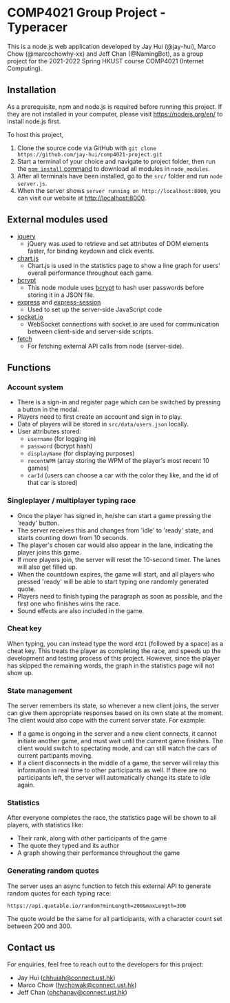# COMP4021 Group Project - Typeracer
This is a node.js web application developed by Jay Hui (@jay-hui), Marco Chow (@marcochowhy-xx) and Jeff Chan (@NamingBot), as a group project for the 2021-2022 Spring HKUST course COMP4021 (Internet Computing).

## Installation
As a prerequisite, npm and node.js is required before running this project. If they are not installed in your computer, please visit <https://nodejs.org/en/> to install node.js first.

To host this project,
1. Clone the source code via GitHub with `git clone https://github.com/jay-hui/comp4021-project.git`
2. Start a terminal of your choice and navigate to project folder, then run the [`npm install` command](https://docs.npmjs.com/downloading-and-installing-packages-locally) to download all modules in `node_modules`.
3. After all terminals have been installed, go to the ``src/`` folder and run `node server.js`.
4. When the server shows `server running on http://localhost:8000`, you can visit our website at <http://localhost:8000>.

## External modules used
- [jquery](https://jquery.com/)
    - jQuery was used to retrieve and set attributes of DOM elements faster, for binding keydown and click events.
- [chart.js](https://www.chartjs.org/)
    - Chart.js is used in the statistics page to show a line graph for users' overall performance throughout each game.
- [bcrypt](https://www.npmjs.com/package/bcrypt)
    - This node module uses [bcrypt](https://en.wikipedia.org/wiki/Bcrypt) to hash user passwords before storing it in a JSON file.
- [express](https://expressjs.com/) and [express-session](https://github.com/expressjs/session#readme)
    - Used to set up the server-side JavaScript code
- [socket.io](https://socket.io/)
    - WebSocket connections with socket.io are used for communication between client-side and server-side scripts.
- [fetch](https://www.npmjs.com/package/fetch)
    - For fetching external API calls from node (server-side).

## Functions

### Account system
- There is a sign-in and register page which can be switched by pressing a button in the modal.
- Players need to first create an account and sign in to play.
- Data of players will be stored in `src/data/users.json` locally.
- User attributes stored:
    - `username` (for logging in)
    - `password` (bcrypt hash)
    - `displayName` (for displaying purposes)
    - `recentWPM` (array storing the WPM of the player's most recent 10 games)
    - `carId` (users can choose a car with the color they like, and the id of that car is stored)

### Singleplayer / multiplayer typing race
- Once the player has signed in, he/she can start a game pressing the 'ready' button.
- The server receives this and changes from 'idle' to 'ready' state, and starts counting down from 10 seconds.
- The player's chosen car would also appear in the lane, indicating the player joins this game.
- If more players join, the server will reset the 10-second timer. The lanes will also get filled up.
- When the countdown expires, the game will start, and all players who pressed 'ready' will be able to start typing one randomly generated quote.
- Players need to finish typing the paragraph as soon as possible, and the first one who finishes wins the race.
- Sound effects are also included in the game.

### Cheat key
When typing, you can instead type the word `4021` (followed by a space) as a cheat key. This treats the player as completing the race, and speeds up the development and testing process of this project. However, since the player has skipped the remaining words, the graph in the statistics page will not show up.

### State management
The server remembers its state, so whenever a new client joins, the server can give them appropriate responses based on its own state at the moment. The client would also cope with the current server state. For example:
- If a game is ongoing in the server and a new client connects, it cannot initiate another game, and must wait until the current game finishes. The client would switch to spectating mode, and can still watch the cars of current partipants moving.
- If a client disconnects in the middle of a game, the server will relay this information in real time to other participants as well. If there are no participants left, the server will automatically change its state to idle again.

### Statistics
After everyone completes the race, the statistics page will be shown to all players, with statistics like:
- Their rank, along with other participants of the game
- The quote they typed and its author
- A graph showing their performance throughout the game

### Generating random quotes
The server uses an async function to fetch this external API to generate random quotes for each typing race:
```
https://api.quotable.io/random?minLength=200&maxLength=300
```
The quote would be the same for all participants, with a character count set between 200 and 300.

## Contact us
For enquiries, feel free to reach out to the developers for this project:
- Jay Hui (chhuiah@connect.ust.hk)
- Marco Chow (hychowak@connect.ust.hk)
- Jeff Chan (phchanav@connect.ust.hk)